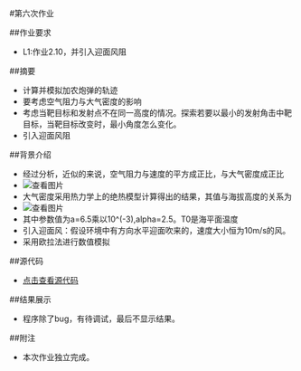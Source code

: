 #第六次作业

##作业要求
* L1:作业2.10，并引入迎面风阻

##摘要
* 计算并模拟加农炮弹的轨迹
* 要考虑空气阻力与大气密度的影响
* 考虑当靶目标和发射点不在同一高度的情况。探索若要以最小的发射角击中靶目标，当靶目标改变时，最小角度怎么变化。
* 引入迎面风阻

##背景介绍
* 经过分析，近似的来说，空气阻力与速度的平方成正比，与大气密度成正比
* ![查看图片](http://a2.qpic.cn/psb?/V14dvOL90MQVdu/j2QsH7Q.pQ.vRUPusE2CFXB2lZk80HsO6C*xSaK9uNk!/b/dAkBAAAAAAAA&bo=GAFLAAAAAAADB3A!&rf=viewer_4)
* 大气密度采用热力学上的绝热模型计算得出的结果，其值与海拔高度的关系为
* ![查看图片](http://a2.qpic.cn/psb?/V14dvOL90MQVdu/0nJB8XJ.PjoarcOZo0HVPOOXYBdT.SQrc8gUZFdd0rQ!/b/dAkBAAAAAAAA&bo=0ABKAAAAAAADB7g!&rf=viewer_4)
* 其中参数值为a=6.5乘以10^(-3),alpha=2.5。T0是海平面温度
* 引入迎面风：假设环境中有方向水平迎面吹来的，速度大小恒为10m/s的风。
* 采用欧拉法进行数值模拟

##源代码
* [点击查看源代码](https://github.com/chunx1ng/computational_physics_N2014301890026/new/master/Exercise06)

##结果展示
* 程序除了bug，有待调试，最后不显示结果。

##附注
* 本次作业独立完成。
